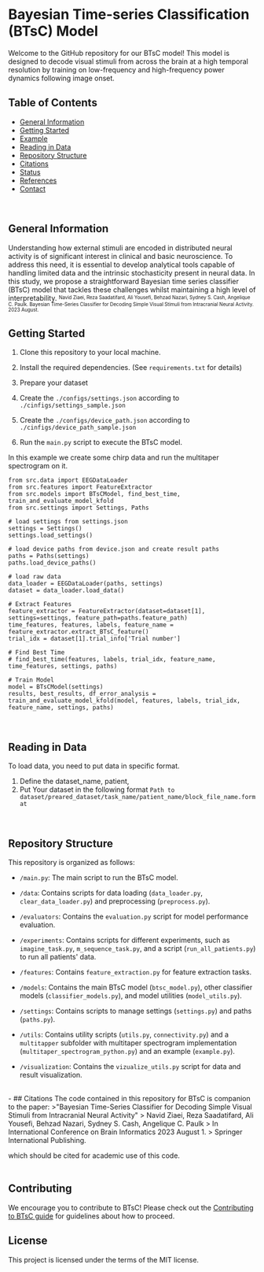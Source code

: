 # Bayesian Time-series Classification (BTsC) Model
Welcome to the GitHub repository for our BTsC model! This model is designed to decode visual stimuli from across the brain at a high temporal resolution by training on low-frequency and high-frequency power dynamics following image onset.
<br/>

## Table of Contents
* [General Information](#general-information)
* [Getting Started](#getting-started)
* [Example](#example)
* [Reading in Data](#reading-in-edf-data)
* [Repository Structure](#repository-structure)
* [Citations](#citations)
* [Status](#status)
* [References](#references)
* [Contact](#contact)
<br/>

## General Information
Understanding how external stimuli are encoded in distributed neural activity is of significant interest in clinical and basic neuroscience. To address this need, it is essential to develop analytical tools capable of handling limited data and the intrinsic stochasticity present in neural data. In this study, we propose a straightforward Bayesian time series classifier (BTsC) model that tackles these challenges whilst maintaining a high level of interpretability.
<sup><sub>Navid Ziaei, Reza Saadatifard, Ali Yousefi, Behzad Nazari, Sydney S. Cash, Angelique C. Paulk. Bayesian Time-Series Classifier for Decoding Simple Visual Stimuli from Intracranial Neural Activity. 2023 August. </sup></sub>
<br/>

## Getting Started

1. Clone this repository to your local machine.

2. Install the required dependencies. (See `requirements.txt` for details)

3. Prepare your dataset

4. Create the `./configs/settings.json` according to `./cinfigs/settings_sample.json`

5. Create the `./configs/device_path.json` according to `./cinfigs/device_path_sample.json`

6. Run the `main.py` script to execute the BTsC model.

In this example we create some chirp data and run the multitaper spectrogram on it.
```
from src.data import EEGDataLoader
from src.features import FeatureExtractor
from src.models import BTsCModel, find_best_time, train_and_evaluate_model_kfold
from src.settings import Settings, Paths

# load settings from settings.json
settings = Settings()
settings.load_settings()

# load device paths from device.json and create result paths
paths = Paths(settings)
paths.load_device_paths()

# load raw data
data_loader = EEGDataLoader(paths, settings)
dataset = data_loader.load_data()

# Extract Features
feature_extractor = FeatureExtractor(dataset=dataset[1], settings=settings, feature_path=paths.feature_path)
time_features, features, labels, feature_name = feature_extractor.extract_BTsC_feature()
trial_idx = dataset[1].trial_info['Trial number']

# Find Best Time
# find_best_time(features, labels, trial_idx, feature_name, time_features, settings, paths)

# Train Model
model = BTsCModel(settings)
results, best_results, df_error_analysis = train_and_evaluate_model_kfold(model, features, labels, trial_idx,                                                                      feature_name, settings, paths)
```
<br/>

## Reading in Data
To load data, you need to put data in specific format. 
1. Define the dataset_name, patient, 
2. Put Your dataset in the following format
`Path to dataset/preared_dataset/task_name/patient_name/block_file_name.format`
<br/>

## Repository Structure
This repository is organized as follows:

- `/main.py`: The main script to run the BTsC model.

- `/data`: Contains scripts for data loading (`data_loader.py`, `clear_data_loader.py`) and preprocessing (`preprocess.py`).

- `/evaluators`: Contains the `evaluation.py` script for model performance evaluation.

- `/experiments`: Contains scripts for different experiments, such as `imagine_task.py`, `m_sequence_task.py`, and a script (`run_all_patients.py`) to run all patients' data.

- `/features`: Contains `feature_extraction.py` for feature extraction tasks.

- `/models`: Contains the main BTsC model (`btsc_model.py`), other classifier models (`classifier_models.py`), and model utilities (`model_utils.py`).

- `/settings`: Contains scripts to manage settings (`settings.py`) and paths (`paths.py`).

- `/utils`: Contains utility scripts (`utils.py`, `connectivity.py`) and a `multitapper` subfolder with multitaper spectrogram implementation (`multitaper_spectrogram_python.py`) and an example (`example.py`). 

- `/visualization`: Contains the `vizualize_utils.py` script for data and result visualization.
<br/>
- 
## Citations
The code contained in this repository for BTsC is companion to the paper:  
>"Bayesian Time-Series Classifier for Decoding Simple Visual Stimuli from Intracranial Neural Activity"  
>   Navid Ziaei, Reza Saadatifard, Ali Yousefi, Behzad Nazari, Sydney S. Cash, Angelique C. Paulk
>   In International Conference on Brain Informatics 2023 August 1.
>   Springer International Publishing.  


which should be cited for academic use of this code.  
<br/>

## Contributing

We encourage you to contribute to BTsC! Please check out the [Contributing to BTsC guide](CONTRIBUTING.md) for guidelines about how to proceed.

## License

This project is licensed under the terms of the MIT license.
